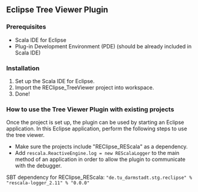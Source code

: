 ## Eclipse Tree Viewer Plugin

### Prerequisites

* Scala IDE for Eclipse
* Plug-in Development Environment (PDE) (should be already included in Scala IDE)

### Installation

1. Set up the Scala IDE for Eclipse.
2. Import the REClipse_TreeViewer project into workspace.
3. Done!

### How to use the Tree Viewer Plugin with existing projects

Once the project is set up, the plugin can be used by starting an Eclipse application. In this Eclipse application, perform the following steps to use the tree viewer.

* Make sure the projects include "REClipse_REScala" as a dependency.
* Add `rescala.ReactiveEngine.log = new REScalaLogger` to the main method of an application in order to allow the plugin to communicate with the debugger.

SBT dependency for REClipse_REScala:
`"de.tu_darmstadt.stg.reclipse" % "rescala-logger_2.11" % "0.0.0"`
